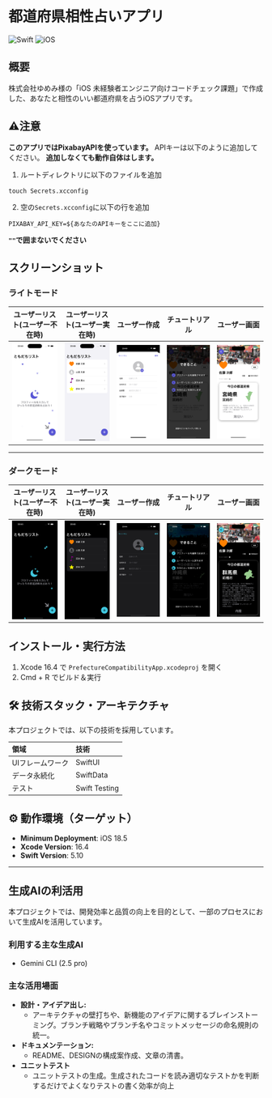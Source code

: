 # 都道府県相性占いアプリ

![Swift](https://img.shields.io/badge/Swift-5-orange.svg)
![iOS](https://img.shields.io/badge/iOS-18.5+-blue.svg)

## 概要

株式会社ゆめみ様の「iOS 未経験者エンジニア向けコードチェック課題」で作成した、あなたと相性のいい都道府県を占うiOSアプリです。

## ⚠️注意
**このアプリではPixabayAPIを使っています。**
APIキーは以下のように追加してください。
**追加しなくても動作自体はします。**
1. ルートディレクトリに以下のファイルを追加
```
touch Secrets.xcconfig
```
2. 空の`Secrets.xcconfig`に以下の行を追加
```
PIXABAY_API_KEY=${あなたのAPIキーをここに追加}
```
**`""`で囲まないでください**

## スクリーンショット

### ライトモード

| ユーザーリスト(ユーザー不在時) | ユーザーリスト(ユーザー実在時) | ユーザー作成 | チュートリアル | ユーザー画面 |
| :---: | :---: | :---: | :---: | :---: |
| ![](screenshot/light_list_nil.png) | ![](screenshot/light_list_user.png) | ![](screenshot/light_create.png) | ![](screenshot/light_tutorial.png) | ![](screenshot/light_detail.png) |

---

### ダークモード

| ユーザーリスト(ユーザー不在時) | ユーザーリスト(ユーザー実在時) | ユーザー作成 | チュートリアル | ユーザー画面 |
| :---: | :---: | :---: | :---: | :---: |
| ![](screenshot/dark_list_nil.png) | ![](screenshot/dark_list_user.png) | ![](screenshot/dark_create.png) | ![](screenshot/dark_tutorial.png) | ![](screenshot/dark_detail.png) |
## インストール・実行方法

1. Xcode 16.4 で `PrefectureCompatibilityApp.xcodeproj` を開く
3. Cmd + R でビルド＆実行

## 🛠️ 技術スタック・アーキテクチャ

本プロジェクトでは、以下の技術を採用しています。

| 領域 | 技術 |
| :--- | :--- |
| UIフレームワーク | SwiftUI |
| データ永続化 | SwiftData |
| テスト | Swift Testing |

## ⚙️ 動作環境（ターゲット）

- **Minimum Deployment**: iOS 18.5
- **Xcode Version**: 16.4
- **Swift Version**: 5.10

---

## 生成AIの利活用

本プロジェクトでは、開発効率と品質の向上を目的として、一部のプロセスにおいて生成AIを活用しています。

### 利用する主な生成AI

-   Gemini CLI (2.5 pro)

### 主な活用場面

-   **設計・アイデア出し:**
    -   アーキテクチャの壁打ちや、新機能のアイデアに関するブレインストーミング。ブランチ戦略やブランチ名やコミットメッセージの命名規則の統一。
-   **ドキュメンテーション:**
    -   README、DESIGNの構成案作成、文章の清書。
-   **ユニットテスト**
    -   ユニットテストの生成。生成されたコードを読み適切なテストかを判断するだけでよくなりテストの書く効率が向上